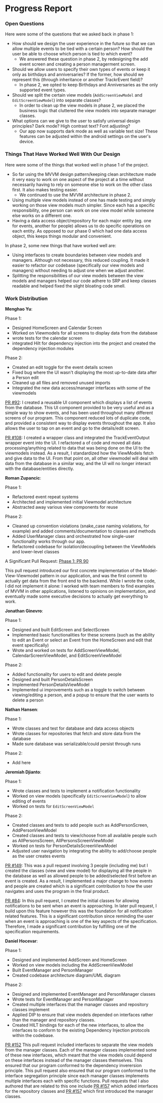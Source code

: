 #  Progress Report

### Open Questions
Here were some of the questions that we asked back in phase 1:
- How should we design the user experience in the future so that we can 
  allow multiple events to be tied with a certain person? How should the 
  user be able to choose which person is tied to which event?
  - We answered these question in phase 2, by redesigning the add event screen and creating a person managerment screen.
- Should we allow users to specify their own types of events or keep it
  only as birthdays and anniversaries? If the former, how should we 
  represent this (through inheritance or another TrackrEvent field)?
  - In phase 2, we opted to keep Birthdays and Anniversaries as the only supported event types.
- Should we split the certain view models (`AddScreenViewModel` and 
  `EditScreenViewModel`) into separate classes?
  - In order to clean up the view models in phase 2, we placed the business logic that cluttered the view models into separate manager classes.
- What options can we give to the user to satisfy universal design principles?
  Dark mode? High contrast text? Font adjusting?
  - Our app now supports dark mode as well as variable text size! These features can be adjusted within the android settings on the user's device.

### Things That Have Worked Well With Our Design
Here were some of the things that worked well in phase 1 of the project.
- So far using the MVVM design pattern/keeping clean architecture made it 
  very easy to work on one aspect of the project at a time without necessarily
  having to rely on someone else to work on the other class first. It also
  makes testing easier.
  - We continued to use the MVVM architecture in phase 2.
- Using multiple view models instead of one has made testing and simply working
  on those view models much simpler. Since each has a specific responsibility,
  one person can work on one view model while someone else works on a 
  different one.
- Having a data access object/repository for each major entity (eg. one for events, another
  for people) allows us to do specific operations on each entity. As opposed to
  our phase 0 which had one data access object, this keeps things modular and convenient.

In phase 2, some new things that have worked well are:
- Using interfaces to create boundaries between view models and managers. Although not necessary, 
  this reduced coupling. It made it easier to refactor our codebase (specifically our view models and managers) without
  needing to adjust one when we adjust another.
- Splitting the responsibilities of our view models between the view models and managers
  helped our code adhere to SRP and keep classes readable and helped fixed the slight
  bloating code smell.

### Work Distribution

**Menghao Yu**:

Phase 1:
- Designed HomeScreen and Calendar Screen
- Worked on Viewmodels for all screens to display data from the database
- wrote tests for the calendar screen
- integrated Hilt for dependency injection into the project and created the dependency injection modules

Phase 2:
- Created an edit toggle for the event details screen
- Fixed bug where the UI wasn't displaying the most up-to-date data after a Person edit
- Cleaned up all files and removed unused imports
- Integrated the new data access/manager interfaces with some of the viewmodels

[PR #92](https://github.com/CSC207-UofT/course-project-trackr/pull/92): I created a reusable UI component which displays a list of events from the database. This UI component provided to be very useful and as a simple way to show events, and has been used throughout many different screens of our program. This component reduced lots of duplicate code, and provided a consistent way to display events throughout the app. It also allows the user to tap on an event and go to the details/edit screen.

[PR #108](https://github.com/CSC207-UofT/course-project-trackr/pull/108/files): I created a wrapper class and integrated the TrackEventOutput wrapper event into the UI. I refactored a of code and moved all data processing/anything related to data that was being done on the UI to the viewmodels instead. As a result, I standardized how the ViewModels fetch and give data to the UI. From that point on, all other viewmodel will deal with data from the database in a similar way, and the UI will no longer interact with the database/entities directly.

**Roman Zupancic**:

Phase 1:
- Refactored event repeat systems
- Architected and implemented initial Viewmodel architecture
- Abstracted away various view components for reuse

Phase 2:
- Cleaned up convention violations (snake_case naming violations, for example) and added
  comments/documentation to classes and methods
- Added UserManager class and orchestrated how single-user functionality works through our app.
- Refactored codebase for isolation/decoupling between the ViewModels and lower-level classes

A Significant Pull Request:
[Phase 1: PR 90](https://github.com/CSC207-UofT/course-project-trackr/pull/90)

This pull request introduced our first concrete implementation of the Model-View-Viewmodel pattern
in our application, and was the first commit to actually get data from the front end to the backend.
While I wrote the code, I did not implement it alone: I worked with team members to find examples of
MVVM in other applications, listened to opinions on implementation, and eventually made some
executive decisions to actually get everything to work.

**Jonathan Ginevro**:

 Phase 1:
- Designed and built EditScreen and SelectScreen
- Implemented basic functionalities for these screens (such as the ability to edit an Event or select an Event from the HomeScreen and edit that event specifically)
- Wrote and worked on tests for AddScreenViewModel, CalendarScreenViewModel,
  and EditScreenViewModel

Phase 2:
- Added functionality for users to edit and delete people
- Designed and built PersonDetailsScreen
- Implemented PersonDetailsViewModel
- Implemented ui improvements such as a toggle to switch between viewing/editing a person, and a popup to ensure that the user wants to delete a person

**Nathan Hansen**:

Phase 1:
- Wrote classes and test for database and data access objects
- Wrote classes for repositories that fetch and store data from the database
- Made sure database was serializable/could persist through runs
 
Phase 2:
- Add here

**Jeremiah Djianto**:

Phase 1:
- Wrote classes and tests to implement a notification functionality
- Worked on view models (specifically `EditScreenViewModel`) to allow 
  editing of events
- Worked on tests for `EditScreenViewModel`

Phase 2:
- Created classes and tests to add people such as AddPersonScreen, 
  AddPersonViewModel
- Created classes and tests to view/choose from all available people
such as AllPersonsScreen, AllPersonsScreenViewModel
- Worked on tests for PersonDetailsScreenViewModel
- Adjusted user navigation by integrating the ability to add/choose people as the user 
creates events

[PR #149](https://github.com/CSC207-UofT/course-project-trackr/pull/149): 
This was a pull request involving 3 people (including me) but I created the
classes (view and view model) for displaying all the people in the database
as well as allowed people to be added/selected first before an event is created.
As a result, I implemented a major change to how events and people are 
created which is a significant contribution to how the user navigates and uses
the program in the final product.

[PR #84](https://github.com/CSC207-UofT/course-project-trackr/pull/84):
In this pull request, I created the initial classes for allowing notifications
to be sent when an event is approaching. In later pull request, I build upon
this feature however this was the foundation for all notification related
features. This is a significant contribution since reminding the user when
an event is approaching is one of the key aspects of the specification. Therefore,
I made a significant contribution by fulfilling one of the specification requirements.


**Daniel Hocevar**:

Phase 1:
- Designed and implemented AddScreen and HomeScreen
- Worked on view models including the AddScreenViewModel
- Built EventManager and PersonManager
- Created codebase architecture diagram/UML diagram

Phase 2:
- Designed and implemented EventManager and PersonManager classes
- Wrote tests for EventManager and PersonManager
- Created multiple interfaces that the manager classes and repository classes implement
- Applied DIP to ensure that view models depended on interfaces rather than the manager and repository classes.
- Created HILT bindings for each of the new interfaces, to allow the interfaces to conform to the existing Dependency Injection protocols within the codebase.

[PR #152](https://github.com/CSC207-UofT/course-project-trackr/pull/152)
This pull request included interfaces to separate the view models from the manager classes. Each of the manager classes implemented some of these new interfaces, which meant that the view models could depend on these interfaces instead of the manager classes themselves. This ensured that our program conformed to the dependency inverersion principle. This pull request also ensured that our program conformed to the interface segregation principle since each manager classes implements multiple interfaces each with specific functions. Pull requests that I also authored that are related to this one include [PR #157](https://github.com/CSC207-UofT/course-project-trackr/pull/157) which added interfaces for the repository classes and [PR #157](https://github.com/CSC207-UofT/course-project-trackr/pull/144) which first introduced the manager classes.

